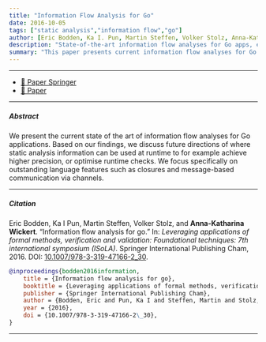 ```yaml
---
title: "Information Flow Analysis for Go" 
date: 2016-10-05
tags: ["static analysis","information flow","go"]
author: [Eric Bodden, Ka I. Pun, Martin Steffen, Volker Stolz, Anna-Katharina Wickert]
description: "State-of-the-art information flow analyses for Go apps, exploring future directions for runtime use, precision, and optimizations, with a focus on closures and channels." 
summary: "This paper presents current information flow analyses for Go applications, discussing future uses of static analysis at runtime to enhance precision and optimize checks. It focuses on unique Go features like closures and message-based communication via channels"
---
```


---

- [📄 Paper Springer](https://link.springer.com/chapter/10.1007/978-3-319-47166-2_30)
- [📄 Paper](https://martinsteffen.github.io/assets/download/16/informationflowgo.pdf)

---

##### Abstract

We present the current state of the art of information flow analyses for Go applications. Based on our findings, we discuss future directions of where static analysis information can be used at runtime to for example achieve higher precision, or optimise runtime checks. We focus specifically on outstanding language features such as closures and message-based communication via channels.


---

##### Citation

Eric Bodden, Ka I Pun, Martin Steffen, Volker Stolz, and **Anna-Katharina Wickert**. “Information flow analysis for go.” In: *Leveraging applications of formal methods, verification and validation: Foundational techniques: 7th international symposium (ISoLA)*. Springer International Publishing Cham, 2016. DOI: [10.1007/978-3-319-47166-2_30](https://doi.org/10.1007/978-3-319-47166-2_30).

```BibTeX
@inproceedings{bodden2016information,
	title = {Information flow analysis for go},
	booktitle = {Leveraging applications of formal methods, verification and validation: {Foundational} techniques: 7th international symposium (ISoLA)},
	publisher = {Springer International Publishing Cham},
	author = {Bodden, Eric and Pun, Ka I and Steffen, Martin and Stolz, Volker and Wickert, Anna-Katharina},
	year = {2016},
    doi = {10.1007/978-3-319-47166-2\_30},
}
```

---
